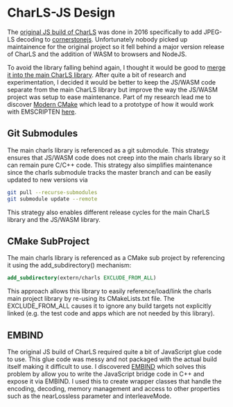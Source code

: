 # CharLS-JS Design

The [original JS build of CharLS](https://github.com/cornerstonejs/charls) 
was done in 2016 specifically to add JPEG-LS decoding to
[cornerstonejs](https://github.com/cornerstonejs).  Unfortunately nobody
picked up maintainence for the original project so it fell behind
a major version release of CharLS and the addition of WASM to
browsers and NodeJS.  

To avoid the library falling behind again, I thought it would be good
to [merge it into the main CharLS library](https://github.com/team-charls/charls/issues/13).
After quite a bit of research and experimentation, I decided it would be better
to keep the JS/WASM code separate from the main CharLS library but improve the way
the JS/WASM project was setup to ease maintenance.  Part of my research lead
me to discover [Modern CMake](https://cliutils.gitlab.io/modern-cmake/) which lead
to a prototype of how it would work with EMSCRIPTEN 
[here](https://github.com/chafey/modern-cpp-lib-js).

## Git Submodules

The main charls library is referenced as a git submodule.  This strategy ensures
that JS/WASM code does not creep into the main charls library so it can
remain pure C/C++ code.  This strategy also simplifies maintenance since the
charls submodule tracks the master branch and can be easily updated to
new versions via 

``` bash
git pull --recurse-submodules
git submodule update --remote
```

This strategy also enables different release cycles for the main CharLS
library and the JS/WASM library.

## CMake SubProject

The main charls library is referenced as a CMake sub project by referencing
it using the add_subdirectory() mechanism:

```cmake
add_subdirectory(extern/charls EXCLUDE_FROM_ALL)
```

This approach allows this library to easily reference/load/link the charls main
project library by re-using its CMakeLists.txt file.  The EXCLUDE_FROM_ALL 
causes it to ignore any build targets not explicitly linked (e.g. the test code
and apps which are not needed by this library).

## EMBIND

The original JS build of CharLS required quite a bit of JavaScript glue
code to use.  This glue code was messy and not packaged with the actual build
itself making it difficult to use.  I discovered [EMBIND](https://emscripten.org/docs/porting/connecting_cpp_and_javascript/embind.html)
which solves this problem by allow you to write the JavaScript bridge code
in C++ and expose it via EMBIND.  I used this to create wrapper classes that
handle the encoding, decoding, memory management and access to other properties
such as the nearLossless parameter and interleaveMode.